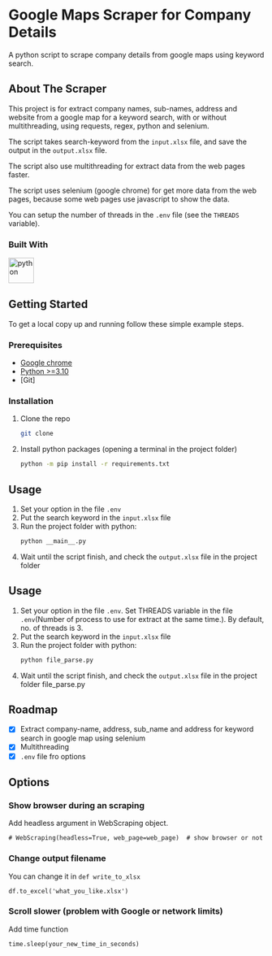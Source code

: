 
# Google Maps Scraper for Company Details  
A python script to scrape company details from google maps using keyword search.


<!-- ABOUT THE SCRAPER -->
## About The Scraper

This project is for extract company names, sub-names, address and website from a google map for a keyword search, with or without multithreading, using requests, regex, python and selenium.

The script takes search-keyword from the `input.xlsx` file, and save the output in the `output.xlsx` file.

The script also use multithreading for extract data from the web pages faster.

The script uses selenium (google chrome) for get more data from the web pages, because some web pages use javascript to show the data. 

You can setup the number of threads in the `.env` file (see the `THREADS` variable).

### Built With
<div>
<a href="https://www.python.org/">
  <img src="https://cdn.svgporn.com/logos/python.svg" width="50" alt="python" title="python">
</a>

<!-- GETTING STARTED -->
## Getting Started

To get a local copy up and running follow these simple example steps.

### Prerequisites

* [Google chrome](https://www.google.com/intl/es-419/chrome/)
* [Python >=3.10](https://www.python.org/)
* [Git]

### Installation

1. Clone the repo
   ```sh
   git clone 
   ```
1. Install python packages (opening a terminal in the project folder)
   ```sh
   python -m pip install -r requirements.txt 
   ```

<!-- USAGE EXAMPLES WITHOUT MULTITHREADING-->
## Usage

1. Set your option in the file `.env`
2. Put the search keyword in the `input.xlsx` file
3. Run the project folder with python: 
    ```sh
    python __main__.py
    ```
4. Wait until the script finish, and check the `output.xlsx` file in the project folder

<!-- USAGE EXAMPLES WITH MULTITHREADING-->
## Usage

1. Set your option in the file `.env`. Set THREADS variable in the file `.env`(Number of process to use for extract at the same time.). By default, no. of threads is 3.
2. Put the search keyword in the `input.xlsx` file
3. Run the project folder with python: 
    ```sh
    python file_parse.py
    ```
4. Wait until the script finish, and check the `output.xlsx` file in the project folder
file_parse.py
<!-- ROADMAP -->
## Roadmap

- [x] Extract company-name, address, sub_name and address for keyword search in google map using selenium
- [x] Multithreading
- [x] `.env` file fro options

## Options

### Show browser during an scraping

Add headless argument in WebScraping object.
```
# WebScraping(headless=True, web_page=web_page)  # show browser or not
```

### Change output filename

You can change it in `def write_to_xlsx`

```
df.to_excel('what_you_like.xlsx')
```

### Scroll slower (problem with Google or network limits)
Add time function
```
time.sleep(your_new_time_in_seconds)
```
